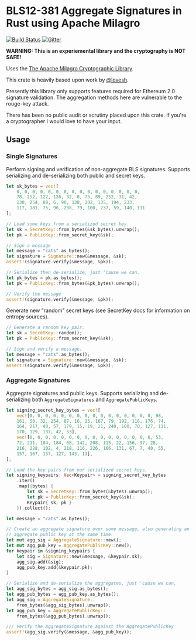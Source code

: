 # BLS12-381 Aggregate Signatures in Rust using Apache Milagro

[![Build Status](https://travis-ci.org/sigp/signature-schemes.svg?branch=master)](https://travis-ci.org/sigp/signature-schemes) [![Gitter](https://badges.gitter.im/Join%20Chat.svg)](https://gitter.im/sigp/lighthouse?utm_source=badge&utm_medium=badge&utm_campaign=pr-badge)

**WARNING: This is an experiemental library and the cryptography is NOT SAFE!**

Uses the [The Apache Milagro Cryptographic Library](https://github.com/apache/incubator-milagro-crypto-rust).

This crate is heavily based upon work by
[@lovesh](https://github.com/lovesh).

Presently this library only supports features required for Ethereum 2.0
signature validation. The aggregation methods here are vulnerable to the
rouge-key attack.

There has been no public audit or scrutiny placed upon this crate. If you're a
cryptographer I would love to have your input.

## Usage

### Single Signatures

Perform signing and verification of non-aggregate BLS signatures. Supports
serializing and de-serializing both public and secret keys.

```rust
let sk_bytes = vec![
	0, 0, 0, 0, 0, 0, 0, 0, 0, 0, 0, 0, 0, 0, 0, 0,
	78, 252, 122, 126, 32, 0, 75, 89, 252, 31, 42,
	130, 254, 88, 6, 90, 138, 202, 135, 194, 233,
	117, 181, 75, 96, 238, 79, 100, 237, 59, 140, 111
];

// Load some keys from a serialized secret key.
let sk = SecretKey::from_bytes(&sk_bytes).unwrap();
let pk = PublicKey::from_secret_key(&sk);

// Sign a message
let message = "cats".as_bytes();
let signature = Signature::new(&message, &sk);
assert!(signature.verify(&message, &pk));

// Serialize then de-serialize, just 'cause we can.
let pk_bytes = pk.as_bytes();
let pk = PublicKey::from_bytes(&pk_bytes).unwrap();

// Verify the message
assert!(signature.verify(&message, &pk));
```

Generate new "random" secret keys (see SecretKey docs for information on
entropy sources).

```rust
// Generate a random key pair.
let sk = SecretKey::random();
let pk = PublicKey::from_secret_key(&sk);

// Sign and verify a message.
let message = "cats".as_bytes();
let signature = Signature::new(&message, &sk);
assert!(signature.verify(&message, &pk));
```

### Aggregate Signatures

Aggregate signatures and public keys. Supports serializing and de-serializing
both `AggregateSignatures` and `AggregatePublicKeys`.

```rust
let signing_secret_key_bytes = vec![
	vec![0, 0, 0, 0, 0, 0, 0, 0, 0, 0, 0, 0, 0, 0, 0, 0, 98,
	161, 50, 32, 254, 87, 16, 25, 167, 79, 192, 116, 176, 74,
	164, 217, 40, 57, 179, 15, 19, 21, 240, 100, 70, 127, 111,
	170, 129, 137, 42, 53],
	vec![0, 0, 0, 0, 0, 0, 0, 0, 0, 0, 0, 0, 0, 0, 0, 0, 53,
	72, 211, 104, 184, 68, 142, 208, 115, 22, 156, 97, 28,
	216, 228, 102, 4, 218, 116, 226, 166, 131, 67, 7, 40, 55,
	157, 167, 157, 127, 143, 13],
];

// Load the key pairs from our serialized secret keys,
let signing_keypairs: Vec<Keypair> = signing_secret_key_bytes
	.iter()
	.map(|bytes| {
		let sk = SecretKey::from_bytes(&bytes).unwrap();
		let pk = PublicKey::from_secret_key(&sk);
		Keypair{ sk, pk }
	}).collect();

let message = "cats".as_bytes();

// Create an aggregate signature over some message, also generating an
// aggregate public key at the same time.
let mut agg_sig = AggregateSignature::new();
let mut agg_pub_key = AggregatePublicKey::new();
for keypair in &signing_keypairs {
	let sig = Signature::new(&message, &keypair.sk);
	agg_sig.add(&sig);
	agg_pub_key.add(&keypair.pk);
}

// Serialize and de-serialize the aggregates, just 'cause we can.
let agg_sig_bytes = agg_sig.as_bytes();
let agg_pub_bytes = agg_pub_key.as_bytes();
let agg_sig = AggregateSignature::
	from_bytes(&agg_sig_bytes).unwrap();
let agg_pub_key = AggregatePublicKey::
	from_bytes(&agg_pub_bytes).unwrap();

/// Verify the AggregateSignature against the AggregatePublicKey
assert!(agg_sig.verify(&message, &agg_pub_key));
```
